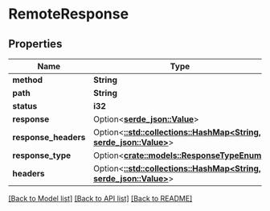 # RemoteResponse

## Properties

Name | Type | Description | Notes
------------ | ------------- | ------------- | -------------
**method** | **String** |  | 
**path** | **String** |  | 
**status** | **i32** |  | 
**response** | Option<[**serde_json::Value**](.md)> |  | 
**response_headers** | Option<[**::std::collections::HashMap<String, serde_json::Value>**](serde_json::Value.md)> |  | [optional]
**response_type** | Option<[**crate::models::ResponseTypeEnum**](ResponseTypeEnum.md)> |  | [optional]
**headers** | Option<[**::std::collections::HashMap<String, serde_json::Value>**](serde_json::Value.md)> |  | [optional]

[[Back to Model list]](../README.md#documentation-for-models) [[Back to API list]](../README.md#documentation-for-api-endpoints) [[Back to README]](../README.md)


